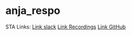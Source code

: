 # anja_respo
STA Links:
[Link slack](https://app.slack.com/client/T02CJQR7E8N/C02CARBL5SB/thread/C02CARBL5SB-1632234586.001400)
[Link Recordings](https://tube.switch.ch/channels/RWOtNGIrWT)
[Link GitHub](https://github.com/sta426hs2021/material)